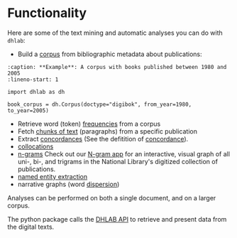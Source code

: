 
# Functionality

<!-- start docs-functionality -->

Here are some of the text mining and automatic analyses you can do with `dhlab`:

- Build a [corpus](#dhlab.Corpus) from bibliographic metadata about publications: 

```{code-block} python
:caption: **Example**: A corpus with books published between 1980 and 2005
:lineno-start: 1

import dhlab as dh

book_corpus = dh.Corpus(doctype="digibok", from_year=1980, to_year=2005)
```
- Retrieve word (token) [frequencies](#dhlab.Corpus.count) from a corpus
- Fetch [chunks of text](#dhlab.Chunks) (paragraphs) from a specific publication
- Extract [concordances](#dhlab.Concordance)  (See the defitition of [concordance](<#Concordance>)).
- [collocations](#dhlab.Collocations)
- [n-grams](#dhlab.ngram.ngram)
  Check out our [N-gram app](https://www.nb.no/ngram/#1_1_1__1_1_3_1810%2C2022_2_2_2_12_2) for an interactive, visual graph of all uni-, bi-, and trigrams in the National Library's digitized collection of publications.
- [named entity extraction](#dhlab.NER)
- narrative graphs (word [dispersion](#dhlab.Dispersion))

Analyses can be performed on both a single document, and on a larger corpus.

The python package calls the [DHLAB API](https://api.nb.no/dhlab/) to retrieve and present data from the digital texts.

<!-- end docs-functionality -->
